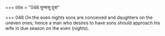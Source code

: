 +++
title = "048 युग्मासु पुत्रा"

+++
048	On the even nights sons are conceived and daughters on the uneven ones; hence a man who desires to have sons should approach his wife in due season on the even (nights).